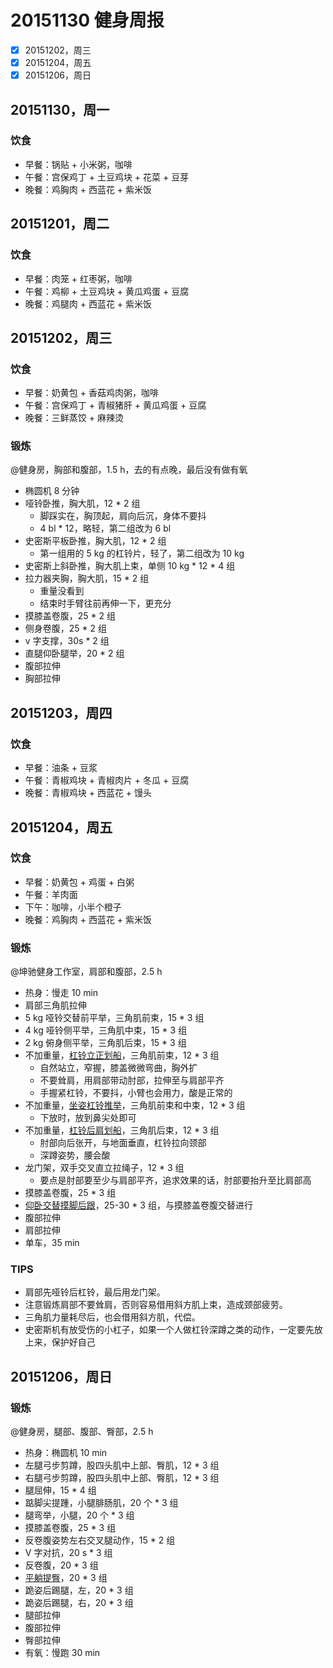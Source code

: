 # 20151130 健身周报

- [x] 20151202，周三  
- [x] 20151204，周五  
- [x] 20151206，周日  

## 20151130，周一

### 饮食

- 早餐：锅贴 + 小米粥，咖啡
- 午餐：宫保鸡丁 + 土豆鸡块 + 花菜 + 豆芽
- 晚餐：鸡胸肉 + 西蓝花 + 紫米饭

## 20151201，周二

### 饮食

- 早餐：肉笼 + 红枣粥，咖啡
- 午餐：鸡柳 + 土豆鸡块 + 黄瓜鸡蛋 + 豆腐
- 晚餐：鸡腿肉 + 西蓝花 + 紫米饭

## 20151202，周三

### 饮食

- 早餐：奶黄包 + 香菇鸡肉粥，咖啡
- 午餐：宫保鸡丁 + 青椒猪肝 + 黄瓜鸡蛋 + 豆腐
- 晚餐：三鲜蒸饺 + 麻辣烫

### 锻炼

@健身房，胸部和腹部，1.5 h，去的有点晚，最后没有做有氧

- 椭圆机 8 分钟
- 哑铃卧推，胸大肌，12 * 2 组
	+ 脚踩实在，胸顶起，肩向后沉，身体不要抖
	+ 4 bl * 12，略轻，第二组改为 6 bl
- 史密斯平板卧推，胸大肌，12 * 2 组
	+ 第一组用的 5 kg 的杠铃片，轻了，第二组改为 10 kg
- 史密斯上斜卧推，胸大肌上束，单侧 10 kg * 12 * 4 组
- 拉力器夹胸，胸大肌，15 * 2 组
	+ 重量没看到
	+ 结束时手臂往前再伸一下，更充分
- 摸膝盖卷腹，25 * 2 组
- 侧身卷腹，25 * 2 组
- v 字支撑，30s * 2 组
- 直腿仰卧腿举，20 * 2 组
- 腹部拉伸
- 胸部拉伸

## 20151203，周四

### 饮食

- 早餐：油条 + 豆浆
- 午餐：青椒鸡块 + 青椒肉片 + 冬瓜 + 豆腐
- 晚餐：青椒鸡块 + 西蓝花 + 馒头

## 20151204，周五

### 饮食

- 早餐：奶黄包 + 鸡蛋 + 白粥
- 午餐：羊肉面
- 下午：咖啡，小半个橙子
- 晚餐：鸡胸肉 + 西蓝花 + 紫米饭

### 锻炼

@坤驰健身工作室，肩部和腹部，2.5 h  

- 热身：慢走 10 min
- 肩部三角肌拉伸
- 5 kg 哑铃交替前平举，三角肌前束，15 * 3 组
- 4 kg 哑铃侧平举，三角肌中束，15 * 3 组
- 2 kg 俯身侧平举，三角肌后束，15 * 3 组
- 不加重量，[杠铃立正划船](http://www.gym8.cn/article/30799.html)，三角肌前束，12 * 3 组
	+ 自然站立，窄握，膝盖微微弯曲，胸外扩
	+ 不要耸肩，用肩部带动肘部，拉伸至与肩部平齐
	+ 手握紧杠铃，不要抖，小臂也会用力，酸是正常的
- 不加重量，[坐姿杠铃推举](http://www.jirou.com/lian/jb/qian/5058.html)，三角肌前束和中束，12 * 3 组
  	+ 下放时，放到鼻尖处即可
- 不加重量，[杠铃后肩划船](http://www.gym8.cn/article/30791.html)，三角肌后束，12 * 3 组
  	+ 肘部向后张开，与地面垂直，杠铃拉向颈部
  	+ 深蹲姿势，腰会酸
- 龙门架，双手交叉直立拉绳子，12 * 3 组
	+ 要点是肘部要至少与肩部平齐，追求效果的话，肘部要抬升至比肩部高
- 摸膝盖卷腹，25 * 3 组
- [仰卧交替摸脚后跟](http://www.jianshen8.com/jirou/yaofubu/6796.html)，25-30 * 3 组，与摸膝盖卷腹交替进行
- 腹部拉伸
- 肩部拉伸
- 单车，35 min

### TIPS

- 肩部先哑铃后杠铃，最后用龙门架。  
- 注意锻炼肩部不要耸肩，否则容易借用斜方肌上束，造成颈部疲劳。  
- 三角肌力量耗尽后，也会借用斜方肌，代偿。  
- 史密斯机有放受伤的小杠子，如果一个人做杠铃深蹲之类的动作，一定要先放上来，保护好自己


## 20151206，周日

### 锻炼

@健身房，腿部、腹部、臀部，2.5 h  

- 热身：椭圆机 10 min
- 左腿弓步剪蹲，股四头肌中上部、臀肌，12 * 3 组
- 右腿弓步剪蹲，股四头肌中上部、臀肌，12 * 3 组
- 腿屈伸，15 * 4 组
- 踮脚尖提踵，小腿腓肠肌，20 个 * 3 组
- 腿弯举，小腿，20 个 * 3 组
- 摸膝盖卷腹，25 * 3 组
- 反卷腹姿势左右交叉腿动作，15 * 2 组
- V 字对抗，20 s * 3 组
- 反卷腹，20 * 3 组
- [平躺提臀](http://www.jirou.com/jirou/qita/20121007/6131.html)，20 * 3 组
- 跪姿后踢腿，左，20 * 3 组
- 跪姿后踢腿，右，20 * 3 组
- 腿部拉伸
- 腹部拉伸
- 臀部拉伸
- 有氧：慢跑 30 min
